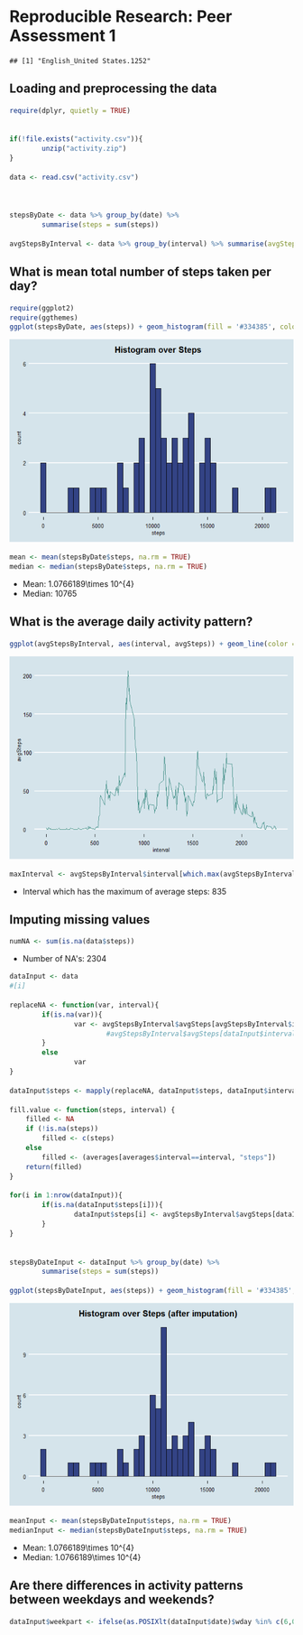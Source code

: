 # Reproducible Research: Peer Assessment 1



```
## [1] "English_United States.1252"
```


## Loading and preprocessing the data


```r
require(dplyr, quietly = TRUE)


if(!file.exists("activity.csv")){
        unzip("activity.zip")
}

data <- read.csv("activity.csv")



stepsByDate <- data %>% group_by(date) %>% 
        summarise(steps = sum(steps))

avgStepsByInterval <- data %>% group_by(interval) %>% summarise(avgSteps = mean(steps, na.rm = TRUE))
```


## What is mean total number of steps taken per day?

```r
require(ggplot2)
require(ggthemes)
ggplot(stepsByDate, aes(steps)) + geom_histogram(fill = '#334385', color = 'black', binwidth = 500) + theme_economist() + labs(title = 'Histogram over Steps') + theme(plot.title = element_text(hjust = 0.5))
```

![](PA1_template_files/figure-html/unnamed-chunk-3-1.png)<!-- -->

```r
mean <- mean(stepsByDate$steps, na.rm = TRUE)
median <- median(stepsByDate$steps, na.rm = TRUE)
```
- Mean: 1.0766189\times 10^{4}
- Median: 10765


## What is the average daily activity pattern?

```r
ggplot(avgStepsByInterval, aes(interval, avgSteps)) + geom_line(color ='#33877D') + theme_economist()
```

![](PA1_template_files/figure-html/unnamed-chunk-4-1.png)<!-- -->

```r
maxInterval <- avgStepsByInterval$interval[which.max(avgStepsByInterval$avgSteps)]
```
- Interval which has the maximum of average steps: 835


## Imputing missing values

```r
numNA <- sum(is.na(data$steps))
```

- Number of NA's: 2304


```r
dataInput <- data
#[i]

replaceNA <- function(var, interval){
        if(is.na(var)){
                var <- avgStepsByInterval$avgSteps[avgStepsByInterval$interval == interval]
                        #avgStepsByInterval$avgSteps[dataInput$interval == avgStepsByInterval$interval]
        }
        else
                var
}

dataInput$steps <- mapply(replaceNA, dataInput$steps, dataInput$interval)

fill.value <- function(steps, interval) {
    filled <- NA
    if (!is.na(steps))
        filled <- c(steps)
    else
        filled <- (averages[averages$interval==interval, "steps"])
    return(filled)
}

for(i in 1:nrow(dataInput)){
        if(is.na(dataInput$steps[i])){
                dataInput$steps[i] <- avgStepsByInterval$avgSteps[dataInput$interval[i] == avgStepsByInterval$interval]
        }
}


stepsByDateInput <- dataInput %>% group_by(date) %>% 
        summarise(steps = sum(steps))

ggplot(stepsByDateInput, aes(steps)) + geom_histogram(fill = '#334385', color = 'black', binwidth = 500) + theme_economist() + labs(title = 'Histogram over Steps (after imputation)') + theme(plot.title = element_text(hjust = 0.5))
```

![](PA1_template_files/figure-html/unnamed-chunk-6-1.png)<!-- -->

```r
meanInput <- mean(stepsByDateInput$steps, na.rm = TRUE)
medianInput <- median(stepsByDateInput$steps, na.rm = TRUE)
```
- Mean: 1.0766189\times 10^{4}
- Median: 1.0766189\times 10^{4}



## Are there differences in activity patterns between weekdays and weekends?


```r
dataInput$weekpart <- ifelse(as.POSIXlt(dataInput$date)$wday %in% c(6,0), 'weekend', 'weekday')
```
